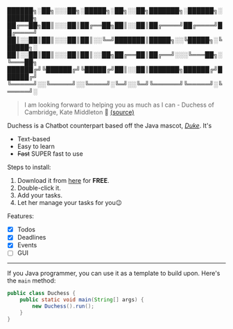 # 
██████╗░██╗░░░██╗░█████╗░██╗░░██╗███████╗░██████╗░██████╗
██╔══██╗██║░░░██║██╔══██╗██║░░██║██╔════╝██╔════╝██╔════╝
██║░░██║██║░░░██║██║░░╚═╝███████║█████╗░░╚█████╗░╚█████╗░
██║░░██║██║░░░██║██║░░██╗██╔══██║██╔══╝░░░╚═══██╗░╚═══██╗
██████╔╝╚██████╔╝╚█████╔╝██║░░██║███████╗██████╔╝██████╔╝
╚═════╝░░╚═════╝░░╚════╝░╚═╝░░╚═╝╚══════╝╚═════╝░╚═════╝░
> I am looking forward to helping you as much as I can - Duchess of Cambridge, Kate Middleton 👑 [(source)](https://abcnews.go.com/Entertainment/prince-william-kate-middleton-interview-transcript/story?id=12163826) 

Duchess is a Chatbot counterpart based off the Java mascot, [_Duke_](https://www.oracle.com/java/duke.html).
It's
* Text-based
* Easy to learn
* ~~Fast~~ SUPER fast to use

Steps to install:
1. Download it from [here](https://github.com/atyhamos/ip/releases) for **FREE**.
2. Double-click it.
3. Add your tasks.
4. Let her manage your tasks for you😉

Features:
- [x] Todos
- [x] Deadlines
- [x] Events
- [ ] GUI 

***
If you Java programmer, you can use it as a template to build upon. Here's the `main` method:

```java
public class Duchess {
    public static void main(String[] args) {
        new Duchess().run();
    }
}
```
